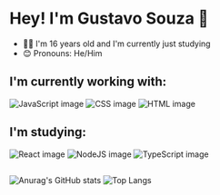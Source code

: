 # Hey! I'm Gustavo Souza 👋
* 👨‍🎓 I'm 16 years old and I'm currently just studying
* 😊 Pronouns: He/Him

## I'm currently working with:
![JavaScript image](https://img.shields.io/badge/JavaScript-323330?style=for-the-badge&logo=javascript&logoColor=F7DF1E)
![CSS image](https://img.shields.io/badge/CSS3-1572B6?style=for-the-badge&logo=css3&logoColor=white)
![HTML image](https://img.shields.io/badge/HTML5-E34F26?style=for-the-badge&logo=html5&logoColor=white)

## I'm studying:
![React image](https://img.shields.io/badge/React-20232A?style=for-the-badge&logo=react&logoColor=61DAFB)
![NodeJS image](https://img.shields.io/badge/Node.js-43853D?style=for-the-badge&logo=node.js&logoColor=white)
![TypeScript image](https://img.shields.io/badge/TypeScript-007ACC?style=for-the-badge&logo=typescript&logoColor=white)
## 
![Anurag's GitHub stats](https://github-readme-stats.vercel.app/api?username=DeGustas&show_icons=true&theme=radical&hide_title=true&hide=contribs)
![Top Langs](https://github-readme-stats.vercel.app/api/top-langs/?username=DeGustas&layout=compact&theme=radical)
